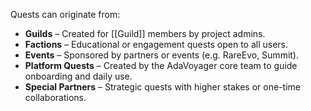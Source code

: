 
Quests can originate from:

- **Guilds** – Created for [[Guild]] members by project admins.
- **Factions** – Educational or engagement quests open to all users.
- **Events** – Sponsored by partners or events (e.g. RareEvo, Summit).
- **Platform Quests** – Created by the AdaVoyager core team to guide onboarding and daily use.
- **Special Partners** – Strategic quests with higher stakes or one-time collaborations.